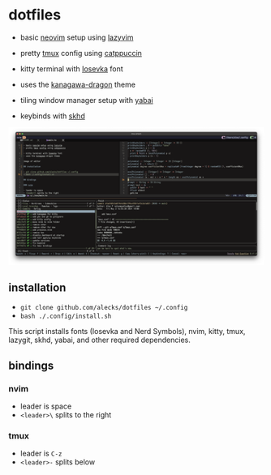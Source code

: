 # dotfiles

- basic [neovim](https://neovim.io) setup using [lazyvim](https://lazyvim.org)
- pretty [tmux](https://github.com/tmux/tmux/wiki) config using [catppuccin](https://github.com/catppuccin/tmux)
- kitty terminal with [Iosevka](https://github.com/be5invis/Iosevka) font
- uses the [kanagawa-dragon](https://github.com/rebelot/kanagawa.nvim) theme

- tiling window manager setup with [yabai](https://github.com/koekeishiya/yabai)
- keybinds with [skhd](https://github.com/koekeishiya/skhd)

![image of editor](./image.png)

## installation

- `git clone github.com/alecks/dotfiles ~/.config`
- `bash ./.config/install.sh`

This script installs fonts (Iosevka and Nerd Symbols), nvim, kitty, tmux, lazygit, skhd, yabai, and other required dependencies.

## bindings

### nvim

- leader is space
- `<leader>\` splits to the right

### tmux

- leader is `C-z`
- `<leader>-` splits below
